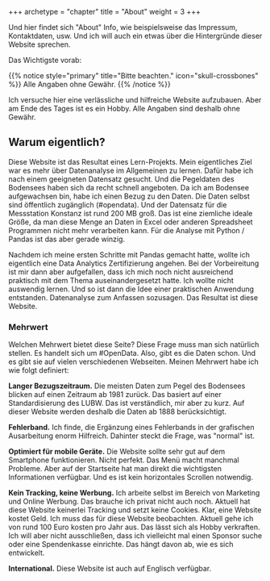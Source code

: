 +++
archetype = "chapter"
title = "About"
weight = 3
+++

Und hier findet sich "About" Info, wie beispielsweise das Impressum, Kontaktdaten, usw. Und ich will auch ein etwas über die Hintergründe dieser Website sprechen.

Das Wichtigste vorab:

{{% notice style="primary" title="Bitte beachten." icon="skull-crossbones" %}}
Alle Angaben ohne Gewähr.
{{% /notice %}}

Ich versuche hier eine verlässliche und hilfreiche Website aufzubauen. Aber am Ende des Tages ist es ein Hobby. Alle Angaben sind deshalb ohne Gewähr.

## Warum eigentlich?

Diese Website ist das Resultat eines Lern-Projekts. Mein eigentliches Ziel war es mehr über Datenanalyse im Allgemeinen zu lernen. Dafür habe ich nach einem geeigneten Datensatz gesucht. Und die Pegeldaten des Bodensees haben sich da recht schnell angeboten. Da ich am Bodensee aufgewachsen bin, habe ich einen Bezug zu den Daten. Die Daten selbst sind öffentlich zugänglich (#opendata). Und der Datensatz für die Messstation Konstanz ist rund 200 MB groß. Das ist eine ziemliche ideale Größe, da man diese Menge an Daten in Excel oder anderen Spreadsheet Programmen nicht mehr verarbeiten kann. Für die Analyse mit Python / Pandas ist das aber gerade winzig.

Nachdem ich meine ersten Schritte mit Pandas gemacht hatte, wollte ich eigentlich eine Data Analytics Zertifizierung angehen. Bei der Vorbeireitung ist mir dann aber aufgefallen, dass ich mich noch nicht ausreichend praktisch mit dem Thema auseinandergesetzt hatte. Ich wollte nicht auswendig lernen. Und so ist dann die Idee einer praktischen Anwendung entstanden. Datenanalyse zum Anfassen sozusagen. Das Resultat ist diese Website.

### Mehrwert

Welchen Mehrwert bietet diese Seite? Diese Frage muss man sich natürlich stellen. Es handelt sich um #OpenData. Also, gibt es die Daten schon. Und es gibt sie auf vielen verschiedenen Webseiten. Meinen Mehrwert habe ich wie folgt definiert:

**Langer Bezugszeitraum.** Die meisten Daten zum Pegel des Bodensees blicken auf einen Zeitraum ab 1981 zurück. Das basiert auf einer Standardisierung des LUBW. Das ist verständlich, mir aber zu kurz. Auf dieser Website werden deshalb die Daten ab 1888 berücksichtigt.

**Fehlerband.** Ich finde, die Ergänzung eines Fehlerbands in der grafischen Ausarbeitung enorm Hilfreich. Dahinter steckt die Frage, was "normal" ist.

**Optimiert für mobile Geräte.** Die Website sollte sehr gut auf dem Smartphone funktionieren. Nicht perfekt. Das Menü macht manchmal Probleme. Aber auf der Startseite hat man direkt die wichtigsten Informationen verfügbar. Und es ist kein horizontales Scrollen notwendig.

**Kein Tracking, keine Werbung.** Ich arbeite selbst im Bereich von Marketing und Online Werbung. Das brauche ich privat nicht auch noch. Aktuell hat diese Website keinerlei Tracking und setzt keine Cookies. Klar, eine Website kostet Geld. Ich muss das für diese Website beobachten. Aktuell gehe ich von rund 100 Euro kosten pro Jahr aus. Das lässt sich als Hobby verkraften. Ich will aber nicht ausschließen, dass ich vielleicht mal einen Sponsor suche oder eine Spendenkasse einrichte. Das hängt davon ab, wie es sich entwickelt.

**International.** Diese Website ist auch auf Englisch verfügbar.